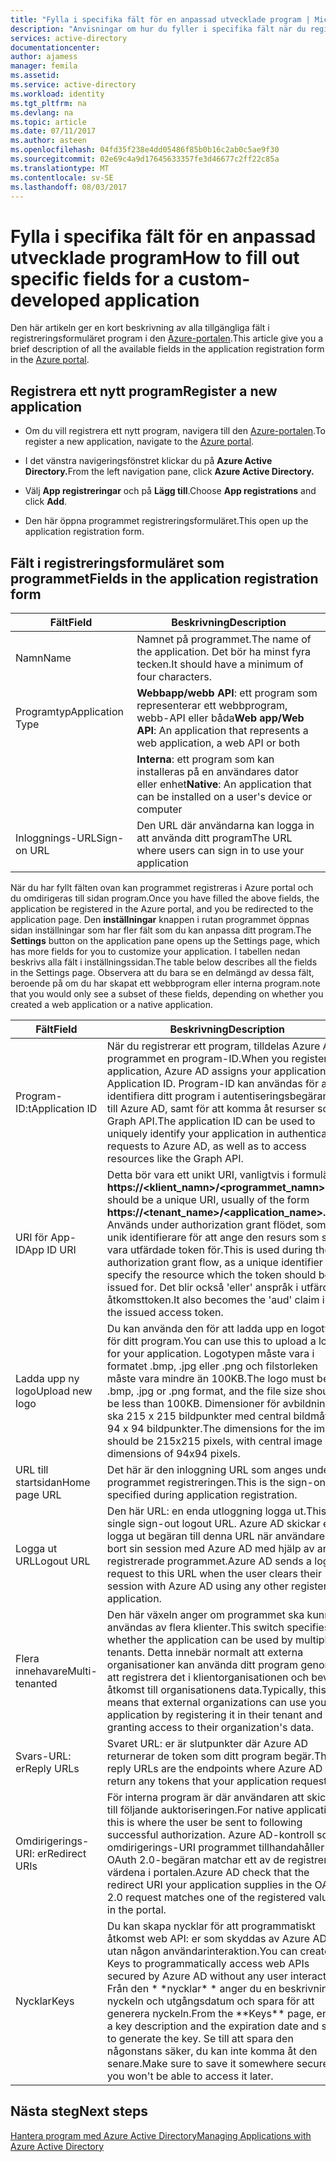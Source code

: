 ```yaml
---
title: "Fylla i specifika fält för en anpassad utvecklade program | Microsoft Docs"
description: "Anvisningar om hur du fyller i specifika fält när du registrerar ett anpassat utvecklade program med Azure AD"
services: active-directory
documentationcenter: 
author: ajamess
manager: femila
ms.assetid: 
ms.service: active-directory
ms.workload: identity
ms.tgt_pltfrm: na
ms.devlang: na
ms.topic: article
ms.date: 07/11/2017
ms.author: asteen
ms.openlocfilehash: 04fd35f238e4dd05486f85b0b16c2ab0c5ae9f30
ms.sourcegitcommit: 02e69c4a9d17645633357fe3d46677c2ff22c85a
ms.translationtype: MT
ms.contentlocale: sv-SE
ms.lasthandoff: 08/03/2017
---
```

# <a name="how-to-fill-out-specific-fields-for-a-custom-developed-application"></a><span data-ttu-id="662e3-103">Fylla i specifika fält för en anpassad utvecklade program</span><span class="sxs-lookup"><span data-stu-id="662e3-103">How to fill out specific fields for a custom-developed application</span></span>

<span data-ttu-id="662e3-104">Den här artikeln ger en kort beskrivning av alla tillgängliga fält i registreringsformuläret program i den [Azure-portalen](https://portal.azure.com).</span><span class="sxs-lookup"><span data-stu-id="662e3-104">This article give you a brief description of all the available fields in the application registration form in the [Azure portal](https://portal.azure.com).</span></span>

## <a name="register-a-new-application"></a><span data-ttu-id="662e3-105">Registrera ett nytt program</span><span class="sxs-lookup"><span data-stu-id="662e3-105">Register a new application</span></span>

-   <span data-ttu-id="662e3-106">Om du vill registrera ett nytt program, navigera till den [Azure-portalen](https://portal.azure.com).</span><span class="sxs-lookup"><span data-stu-id="662e3-106">To register a new application, navigate to the [Azure portal](https://portal.azure.com).</span></span>

-   <span data-ttu-id="662e3-107">I det vänstra navigeringsfönstret klickar du på **Azure Active Directory.**</span><span class="sxs-lookup"><span data-stu-id="662e3-107">From the left navigation pane, click **Azure Active Directory.**</span></span>

-   <span data-ttu-id="662e3-108">Välj **App registreringar** och på **Lägg till**.</span><span class="sxs-lookup"><span data-stu-id="662e3-108">Choose **App registrations** and click **Add**.</span></span>

-   <span data-ttu-id="662e3-109">Den här öppna programmet registreringsformuläret.</span><span class="sxs-lookup"><span data-stu-id="662e3-109">This open up the application registration form.</span></span>

## <a name="fields-in-the-application-registration-form"></a><span data-ttu-id="662e3-110">Fält i registreringsformuläret som programmet</span><span class="sxs-lookup"><span data-stu-id="662e3-110">Fields in the application registration form</span></span>


| <span data-ttu-id="662e3-111">Fält</span><span class="sxs-lookup"><span data-stu-id="662e3-111">Field</span></span>            | <span data-ttu-id="662e3-112">Beskrivning</span><span class="sxs-lookup"><span data-stu-id="662e3-112">Description</span></span>                                                                              |
|------------------|------------------------------------------------------------------------------------------|
| <span data-ttu-id="662e3-113">Namn</span><span class="sxs-lookup"><span data-stu-id="662e3-113">Name</span></span>             | <span data-ttu-id="662e3-114">Namnet på programmet.</span><span class="sxs-lookup"><span data-stu-id="662e3-114">The name of the application.</span></span> <span data-ttu-id="662e3-115">Det bör ha minst fyra tecken.</span><span class="sxs-lookup"><span data-stu-id="662e3-115">It should have a minimum of four characters.</span></span>                |
| <span data-ttu-id="662e3-116">Programtyp</span><span class="sxs-lookup"><span data-stu-id="662e3-116">Application Type</span></span> | <span data-ttu-id="662e3-117">**Webbapp/webb API**: ett program som representerar ett webbprogram, webb-API eller båda</span><span class="sxs-lookup"><span data-stu-id="662e3-117">**Web app/Web API**: An application that represents a web application, a web API or both</span></span> 
| |<span data-ttu-id="662e3-118">**Interna**: ett program som kan installeras på en användares dator eller enhet</span><span class="sxs-lookup"><span data-stu-id="662e3-118">**Native**: An application that can be installed on a user's device or computer</span></span>           |
| <span data-ttu-id="662e3-119">Inloggnings-URL</span><span class="sxs-lookup"><span data-stu-id="662e3-119">Sign-on URL</span></span>      | <span data-ttu-id="662e3-120">Den URL där användarna kan logga in att använda ditt program</span><span class="sxs-lookup"><span data-stu-id="662e3-120">The URL where users can sign in to use your application</span></span>                                  |

<span data-ttu-id="662e3-121">När du har fyllt fälten ovan kan programmet registreras i Azure portal och du omdirigeras till sidan program.</span><span class="sxs-lookup"><span data-stu-id="662e3-121">Once you have filled the above fields, the application be registered in the Azure portal, and you be redirected to the application page.</span></span> <span data-ttu-id="662e3-122">Den **inställningar** knappen i rutan programmet öppnas sidan inställningar som har fler fält som du kan anpassa ditt program.</span><span class="sxs-lookup"><span data-stu-id="662e3-122">The **Settings** button on the application pane opens up the Settings page, which has more fields for you to customize your application.</span></span> <span data-ttu-id="662e3-123">I tabellen nedan beskrivs alla fält i inställningssidan.</span><span class="sxs-lookup"><span data-stu-id="662e3-123">The table below describes all the fields in the Settings page.</span></span> <span data-ttu-id="662e3-124">Observera att du bara se en delmängd av dessa fält, beroende på om du har skapat ett webbprogram eller interna program.</span><span class="sxs-lookup"><span data-stu-id="662e3-124">note that you would only see a subset of these fields, depending on whether you created a web application or a native application.</span></span>

| <span data-ttu-id="662e3-125">Fält</span><span class="sxs-lookup"><span data-stu-id="662e3-125">Field</span></span>           | <span data-ttu-id="662e3-126">Beskrivning</span><span class="sxs-lookup"><span data-stu-id="662e3-126">Description</span></span>                                                                                                                                                                                                                                                                                                     |
|-----------------|-----------------------------------------------------------------------------------------------------------------------------------------------------------------------------------------------------------------------------------------------------------------------------------------------------------------|
| <span data-ttu-id="662e3-127">Program-ID:t</span><span class="sxs-lookup"><span data-stu-id="662e3-127">Application ID</span></span>  | <span data-ttu-id="662e3-128">När du registrerar ett program, tilldelas Azure AD programmet en program-ID.</span><span class="sxs-lookup"><span data-stu-id="662e3-128">When you register an application, Azure AD assigns your application an Application ID.</span></span> <span data-ttu-id="662e3-129">Program-ID kan användas för att identifiera ditt program i autentiseringsbegäranden till Azure AD, samt för att komma åt resurser som Graph API.</span><span class="sxs-lookup"><span data-stu-id="662e3-129">The application ID can be used to uniquely identify your application in authentication requests to Azure AD, as well as to access resources like the Graph API.</span></span>                                                          |
| <span data-ttu-id="662e3-130">URI för App-ID</span><span class="sxs-lookup"><span data-stu-id="662e3-130">App ID URI</span></span>      | <span data-ttu-id="662e3-131">Detta bör vara ett unikt URI, vanligtvis i formuläret **https://&lt;klient\_namn&gt;/&lt;programmet\_namn&gt;.**</span><span class="sxs-lookup"><span data-stu-id="662e3-131">This should be a unique URI, usually of the form **https://&lt;tenant\_name&gt;/&lt;application\_name&gt;.**</span></span> <span data-ttu-id="662e3-132">Används under authorization grant flödet, som en unik identifierare för att ange den resurs som ska vara utfärdade token för.</span><span class="sxs-lookup"><span data-stu-id="662e3-132">This is used during the authorization grant flow, as a unique identifier to specify the resource which the token should be issued for.</span></span> <span data-ttu-id="662e3-133">Det blir också 'eller' anspråk i utfärdade åtkomsttoken.</span><span class="sxs-lookup"><span data-stu-id="662e3-133">It also becomes the 'aud' claim in the issued access token.</span></span> |
| <span data-ttu-id="662e3-134">Ladda upp ny logo</span><span class="sxs-lookup"><span data-stu-id="662e3-134">Upload new logo</span></span> | <span data-ttu-id="662e3-135">Du kan använda den för att ladda upp en logotyp för ditt program.</span><span class="sxs-lookup"><span data-stu-id="662e3-135">You can use this to upload a logo for your application.</span></span> <span data-ttu-id="662e3-136">Logotypen måste vara i formatet .bmp, .jpg eller .png och filstorleken måste vara mindre än 100KB.</span><span class="sxs-lookup"><span data-stu-id="662e3-136">The logo must be in .bmp, .jpg or .png format, and the file size should be less than 100KB.</span></span> <span data-ttu-id="662e3-137">Dimensioner för avbildningen ska 215 x 215 bildpunkter med central bildmåtten 94 x 94 bildpunkter.</span><span class="sxs-lookup"><span data-stu-id="662e3-137">The dimensions for the image should be 215x215 pixels, with central image dimensions of 94x94 pixels.</span></span>                                                       |
| <span data-ttu-id="662e3-138">URL till startsidan</span><span class="sxs-lookup"><span data-stu-id="662e3-138">Home page URL</span></span>   | <span data-ttu-id="662e3-139">Det här är den inloggning URL som anges under programmet registreringen.</span><span class="sxs-lookup"><span data-stu-id="662e3-139">This is the sign-on URL specified during application registration.</span></span>                                                                                                                                                                                                                                              |
| <span data-ttu-id="662e3-140">Logga ut URL</span><span class="sxs-lookup"><span data-stu-id="662e3-140">Logout URL</span></span>      | <span data-ttu-id="662e3-141">Den här URL: en enda utloggning logga ut.</span><span class="sxs-lookup"><span data-stu-id="662e3-141">This the single sign-out logout URL.</span></span> <span data-ttu-id="662e3-142">Azure AD skickar en logga ut begäran till denna URL när användaren tar bort sin session med Azure AD med hjälp av andra registrerade programmet.</span><span class="sxs-lookup"><span data-stu-id="662e3-142">Azure AD sends a logout request to this URL when the user clears their session with Azure AD using any other registered application.</span></span>                                                                                                                                       |
| <span data-ttu-id="662e3-143">Flera innehavare</span><span class="sxs-lookup"><span data-stu-id="662e3-143">Multi-tenanted</span></span>  | <span data-ttu-id="662e3-144">Den här växeln anger om programmet ska kunna användas av flera klienter.</span><span class="sxs-lookup"><span data-stu-id="662e3-144">This switch specifies whether the application can be used by multiple tenants.</span></span> <span data-ttu-id="662e3-145">Detta innebär normalt att externa organisationer kan använda ditt program genom att registrera det i klientorganisationen och bevilja åtkomst till organisationens data.</span><span class="sxs-lookup"><span data-stu-id="662e3-145">Typically, this means that external organizations can use your application by registering it in their tenant and granting access to their organization's data.</span></span>                                                                   |
| <span data-ttu-id="662e3-146">Svars-URL: er</span><span class="sxs-lookup"><span data-stu-id="662e3-146">Reply URLs</span></span>      | <span data-ttu-id="662e3-147">Svaret URL: er är slutpunkter där Azure AD returnerar de token som ditt program begär.</span><span class="sxs-lookup"><span data-stu-id="662e3-147">The reply URLs are the endpoints where Azure AD return any tokens that your application requests.</span></span>                                                                                                                                                                                                          |
| <span data-ttu-id="662e3-148">Omdirigerings-URI: er</span><span class="sxs-lookup"><span data-stu-id="662e3-148">Redirect URIs</span></span>   | <span data-ttu-id="662e3-149">För interna program är där användaren att skickas till följande auktoriseringen.</span><span class="sxs-lookup"><span data-stu-id="662e3-149">For native applications, this is where the user be sent to following successful authorization.</span></span> <span data-ttu-id="662e3-150">Azure AD-kontroll som omdirigerings-URI programmet tillhandahåller i OAuth 2.0-begäran matchar ett av de registrerade värdena i portalen.</span><span class="sxs-lookup"><span data-stu-id="662e3-150">Azure AD check that the redirect URI your application supplies in the OAuth 2.0 request matches one of the registered values in the portal.</span></span>                                                            |
| <span data-ttu-id="662e3-151">Nycklar</span><span class="sxs-lookup"><span data-stu-id="662e3-151">Keys</span></span>            | <span data-ttu-id="662e3-152">Du kan skapa nycklar för att programmatiskt åtkomst web API: er som skyddas av Azure AD utan någon användarinteraktion.</span><span class="sxs-lookup"><span data-stu-id="662e3-152">You can create Keys to programmatically access web APIs secured by Azure AD without any user interaction.</span></span> <span data-ttu-id="662e3-153">Från den \* \*nycklar\* \* anger du en beskrivning av nyckeln och utgångsdatum och spara för att generera nyckeln.</span><span class="sxs-lookup"><span data-stu-id="662e3-153">From the \*\*Keys\*\* page, enter a key description and the expiration date and save to generate the key.</span></span> <span data-ttu-id="662e3-154">Se till att spara den någonstans säker, du kan inte komma åt den senare.</span><span class="sxs-lookup"><span data-stu-id="662e3-154">Make sure to save it somewhere secure, as you won't be able to access it later.</span></span>             |

## <a name="next-steps"></a><span data-ttu-id="662e3-155">Nästa steg</span><span class="sxs-lookup"><span data-stu-id="662e3-155">Next steps</span></span>
[<span data-ttu-id="662e3-156">Hantera program med Azure Active Directory</span><span class="sxs-lookup"><span data-stu-id="662e3-156">Managing Applications with Azure Active Directory</span></span>](active-directory-enable-sso-scenario.md)
